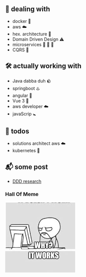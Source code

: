 
## :book: dealing with 
 - docker :whale:
 - aws :cloud:
 - hex. architecture :large_orange_diamond:
 - Domain Driven Design :warning:
 - microservices :department_store: :department_store: :department_store:
 - CQRS 🚌

## 🛠️ actually working with

 - Java dabba duh 🪨
 - springboot :hotsprings:
 - angular :triangular_ruler:
 - Vue 3 🖖
 - aws developer ☁️
 - javaScrip 🚼

## 🏹 todos 
 - solutions architect aws :cloud:
 - kubernetes 🧊

## 📬 some post
 - [DDD research](https://jmiquis.github.io/TFG-DDD-Theoretical/)

### Hall Of Meme

 ![alt text](https://github.com/jmiquis/hallOfMeme/blob/c5816040ca156aea3525316f80079f7f07dcf3d8/why.jpg)
 




